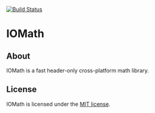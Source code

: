 [![Build Status](https://travis-ci.com/x4kkk3r/IOMath.svg?branch=master)](https://travis-ci.com/x4kkk3r/IOMath)
# IOMath

## About
IOMath is a fast header-only cross-platform math library.

## License
IOMath is licensed under the [MIT license](LICENSE).
